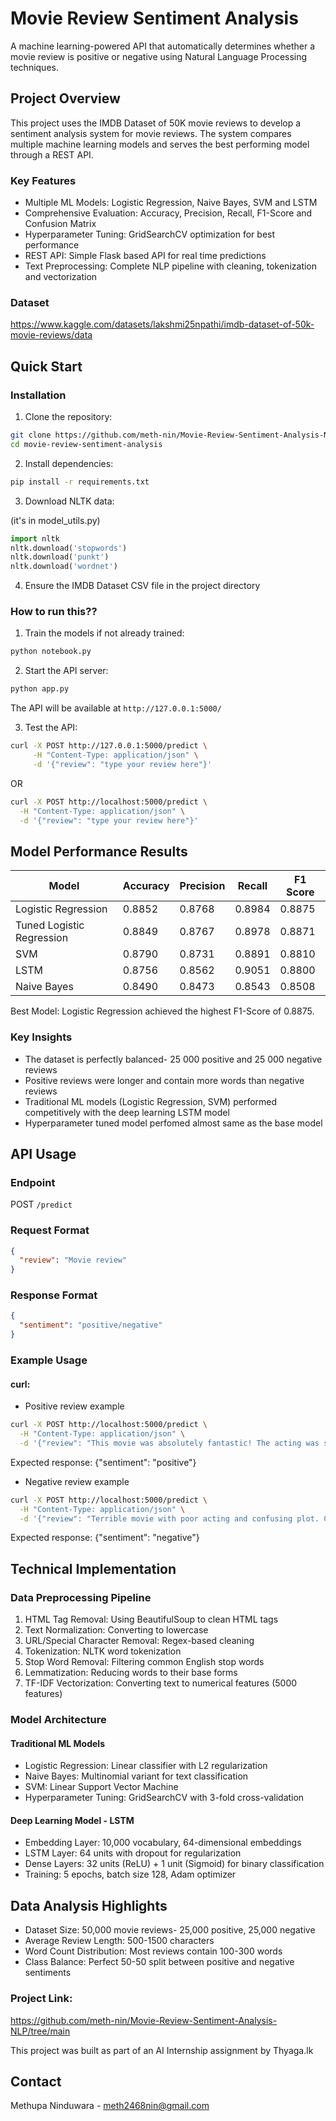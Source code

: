# Movie Review Sentiment Analysis

A machine learning-powered API that automatically determines whether a movie review is positive or negative using Natural Language Processing techniques.

##  Project Overview

This project uses the IMDB Dataset of 50K movie reviews to develop a sentiment analysis system for movie reviews. The system compares multiple machine learning models and serves the best performing model through a REST API.

### Key Features

- Multiple ML Models: Logistic Regression, Naive Bayes, SVM and LSTM
- Comprehensive Evaluation: Accuracy, Precision, Recall, F1-Score and Confusion Matrix
- Hyperparameter Tuning: GridSearchCV optimization for best performance
- REST API: Simple Flask based API for real time predictions
- Text Preprocessing: Complete NLP pipeline with cleaning, tokenization and vectorization

### Dataset

https://www.kaggle.com/datasets/lakshmi25npathi/imdb-dataset-of-50k-movie-reviews/data


## Quick Start

### Installation

1. Clone the repository:
```bash
git clone https://github.com/meth-nin/Movie-Review-Sentiment-Analysis-NLP.git
cd movie-review-sentiment-analysis
```

2. Install dependencies:

```bash
pip install -r requirements.txt
```

3. Download NLTK data:

(it's in model_utils.py)

```python
import nltk
nltk.download('stopwords')
nltk.download('punkt')
nltk.download('wordnet')
```

4. Ensure the IMDB Dataset CSV file in the project directory

### How to run this??

1. Train the models if not already trained:

```bash
python notebook.py
```

2. Start the API server:

```bash
python app.py
```

The API will be available at `http://127.0.0.1:5000/`

3. Test the API:

```bash
curl -X POST http://127.0.0.1:5000/predict \
     -H "Content-Type: application/json" \
     -d '{"review": "type your review here"}'
```

OR

```bash
curl -X POST http://localhost:5000/predict \
  -H "Content-Type: application/json" \
  -d '{"review": "type your review here"}'
```


## Model Performance Results

| Model | Accuracy | Precision | Recall | F1 Score |
|-------|----------|-----------|--------|----------|
| Logistic Regression | 0.8852 | 0.8768 | 0.8984 | 0.8875 |
| Tuned Logistic Regression | 0.8849 | 0.8767 | 0.8978 | 0.8871 |
| SVM | 0.8790 | 0.8731 | 0.8891 | 0.8810 |
| LSTM | 0.8756 | 0.8562 | 0.9051 | 0.8800 |
| Naive Bayes | 0.8490 | 0.8473 | 0.8543 | 0.8508 |

Best Model: Logistic Regression achieved the highest F1-Score of 0.8875.

### Key Insights

- The dataset is perfectly balanced- 25 000 positive and 25 000 negative reviews
- Positive reviews were longer and contain more words than negative reviews
- Traditional ML models (Logistic Regression, SVM) performed competitively with the deep learning LSTM model
- Hyperparameter tuned model perfomed almost same as the base model


## API Usage

### Endpoint

POST `/predict`

### Request Format

```json
{
  "review": "Movie review"
}
```

### Response Format

```json
{
  "sentiment": "positive/negative"
}
```

### Example Usage

#### curl:

- Positive review example

```bash
curl -X POST http://localhost:5000/predict \
  -H "Content-Type: application/json" \
  -d '{"review": "This movie was absolutely fantastic! The acting was superb and the plot was engaging throughout."}'
```
Expected response: {"sentiment": "positive"}

- Negative review example

```bash
curl -X POST http://localhost:5000/predict \
  -H "Content-Type: application/json" \
  -d '{"review": "Terrible movie with poor acting and confusing plot. Complete waste of time."}'
```

Expected response: {"sentiment": "negative"}


## Technical Implementation

### Data Preprocessing Pipeline

1. HTML Tag Removal: Using BeautifulSoup to clean HTML tags
2. Text Normalization: Converting to lowercase
3. URL/Special Character Removal: Regex-based cleaning
4. Tokenization: NLTK word tokenization
5. Stop Word Removal: Filtering common English stop words
6. Lemmatization: Reducing words to their base forms
7. TF-IDF Vectorization: Converting text to numerical features (5000 features)

### Model Architecture

#### Traditional ML Models

- Logistic Regression: Linear classifier with L2 regularization
- Naive Bayes: Multinomial variant for text classification
- SVM: Linear Support Vector Machine
- Hyperparameter Tuning: GridSearchCV with 3-fold cross-validation

#### Deep Learning Model - LSTM

- Embedding Layer: 10,000 vocabulary, 64-dimensional embeddings
- LSTM Layer: 64 units with dropout for regularization
- Dense Layers: 32 units (ReLU) + 1 unit (Sigmoid) for binary classification
- Training: 5 epochs, batch size 128, Adam optimizer


## Data Analysis Highlights

- Dataset Size: 50,000 movie reviews- 25,000 positive, 25,000 negative
- Average Review Length: 500-1500 characters
- Word Count Distribution: Most reviews contain 100-300 words
- Class Balance: Perfect 50-50 split between positive and negative sentiments


### Project Link:

https://github.com/meth-nin/Movie-Review-Sentiment-Analysis-NLP/tree/main

This project was built as part of an AI Internship assignment by Thyaga.lk

## Contact

Methupa Ninduwara - meth2468nin@gmail.com